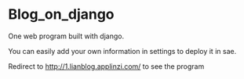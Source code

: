 # Blog_on_django
One web program built with django.

You can easily add your own information in settings to deploy it in sae.

Redirect to http://1.lianblog.applinzi.com/ to see the program
